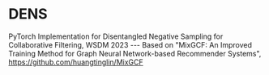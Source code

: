 # DENS
PyTorch Implementation for Disentangled Negative Sampling for Collaborative Filtering, WSDM 2023
--- Based on "MixGCF: An Improved Training Method for Graph Neural Network-based Recommender Systems", https://github.com/huangtinglin/MixGCF
